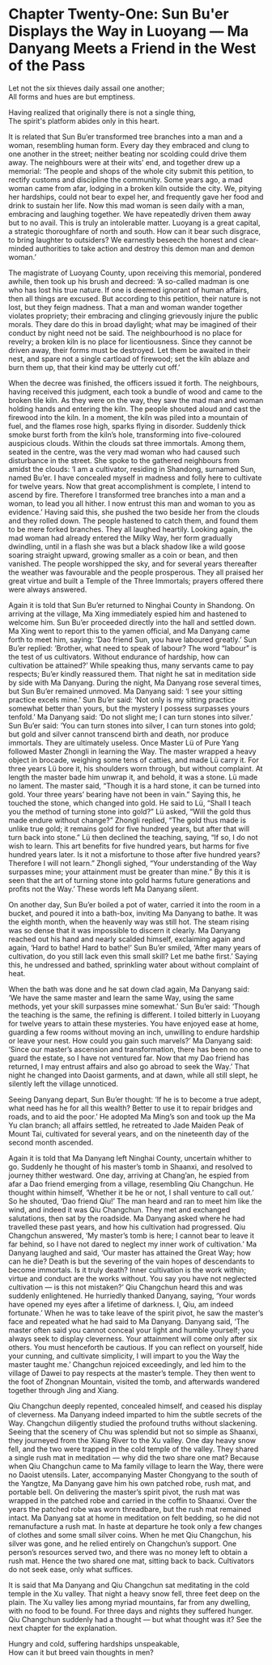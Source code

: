 # Chapter Twenty-One: Sun Bu'er Displays the Way in Luoyang — Ma Danyang Meets a Friend in the West of the Pass

Let not the six thieves daily assail one another;  
All forms and hues are but emptiness.  

Having realized that originally there is not a single thing,  
The spirit's platform abides only in this heart.  

It is related that Sun Bu’er transformed tree branches into a man and a woman, resembling human form. Every day they embraced and clung to one another in the street; neither beating nor scolding could drive them away. The neighbours were at their wits’ end, and together drew up a memorial: ‘The people and shops of the whole city submit this petition, to rectify customs and discipline the community. Some years ago, a mad woman came from afar, lodging in a broken kiln outside the city. We, pitying her hardships, could not bear to expel her, and frequently gave her food and drink to sustain her life. Now this mad woman is seen daily with a man, embracing and laughing together. We have repeatedly driven them away but to no avail. This is truly an intolerable matter. Luoyang is a great capital, a strategic thoroughfare of north and south. How can it bear such disgrace, to bring laughter to outsiders? We earnestly beseech the honest and clear-minded authorities to take action and destroy this demon man and demon woman.’  

The magistrate of Luoyang County, upon receiving this memorial, pondered awhile, then took up his brush and decreed: ‘A so-called madman is one who has lost his true nature. If one is deemed ignorant of human affairs, then all things are excused. But according to this petition, their nature is not lost, but they feign madness. That a man and woman wander together violates propriety; their embracing and clinging grievously injure the public morals. They dare do this in broad daylight; what may be imagined of their conduct by night need not be said. The neighbourhood is no place for revelry; a broken kiln is no place for licentiousness. Since they cannot be driven away, their forms must be destroyed. Let them be awaited in their nest, and spare not a single cartload of firewood; set the kiln ablaze and burn them up, that their kind may be utterly cut off.’  

When the decree was finished, the officers issued it forth. The neighbours, having received this judgment, each took a bundle of wood and came to the broken tile kiln. As they were on the way, they saw the mad man and woman holding hands and entering the kiln. The people shouted aloud and cast the firewood into the kiln. In a moment, the kiln was piled into a mountain of fuel, and the flames rose high, sparks flying in disorder. Suddenly thick smoke burst forth from the kiln’s hole, transforming into five-coloured auspicious clouds. Within the clouds sat three immortals. Among them, seated in the centre, was the very mad woman who had caused such disturbance in the street. She spoke to the gathered neighbours from amidst the clouds: ‘I am a cultivator, residing in Shandong, surnamed Sun, named Bu’er. I have concealed myself in madness and folly here to cultivate for twelve years. Now that great accomplishment is complete, I intend to ascend by fire. Therefore I transformed tree branches into a man and a woman, to lead you all hither. I now entrust this man and woman to you as evidence.’ Having said this, she pushed the two beside her from the clouds and they rolled down. The people hastened to catch them, and found them to be mere forked branches. They all laughed heartily. Looking again, the mad woman had already entered the Milky Way, her form gradually dwindling, until in a flash she was but a black shadow like a wild goose soaring straight upward, growing smaller as a coin or bean, and then vanished. The people worshipped the sky, and for several years thereafter the weather was favourable and the people prosperous. They all praised her great virtue and built a Temple of the Three Immortals; prayers offered there were always answered.  

Again it is told that Sun Bu’er returned to Ninghai County in Shandong. On arriving at the village, Ma Xing immediately espied him and hastened to welcome him. Sun Bu’er proceeded directly into the hall and settled down. Ma Xing went to report this to the yamen official, and Ma Danyang came forth to meet him, saying: ‘Dao friend Sun, you have laboured greatly.’ Sun Bu’er replied: ‘Brother, what need to speak of labour? The word “labour” is the test of us cultivators. Without endurance of hardship, how can cultivation be attained?’ While speaking thus, many servants came to pay respects; Bu’er kindly reassured them. That night he sat in meditation side by side with Ma Danyang. During the night, Ma Danyang rose several times, but Sun Bu’er remained unmoved. Ma Danyang said: ‘I see your sitting practice excels mine.’ Sun Bu’er said: ‘Not only is my sitting practice somewhat better than yours, but the mystery I possess surpasses yours tenfold.’ Ma Danyang said: ‘Do not slight me; I can turn stones into silver.’ Sun Bu’er said: ‘You can turn stones into silver, I can turn stones into gold; but gold and silver cannot transcend birth and death, nor produce immortals. They are ultimately useless. Once Master Lü of Pure Yang followed Master Zhongli in learning the Way. The master wrapped a heavy object in brocade, weighing some tens of catties, and made Lü carry it. For three years Lü bore it, his shoulders worn through, but without complaint. At length the master bade him unwrap it, and behold, it was a stone. Lü made no lament. The master said, “Though it is a hard stone, it can be turned into gold. Your three years’ bearing have not been in vain.” Saying this, he touched the stone, which changed into gold. He said to Lü, “Shall I teach you the method of turning stone into gold?” Lü asked, “Will the gold thus made endure without change?” Zhongli replied, “The gold thus made is unlike true gold; it remains gold for five hundred years, but after that will turn back into stone.” Lü then declined the teaching, saying, “If so, I do not wish to learn. This art benefits for five hundred years, but harms for five hundred years later. Is it not a misfortune to those after five hundred years? Therefore I will not learn.” Zhongli sighed, “Your understanding of the Way surpasses mine; your attainment must be greater than mine.” By this it is seen that the art of turning stone into gold harms future generations and profits not the Way.’ These words left Ma Danyang silent.  

On another day, Sun Bu’er boiled a pot of water, carried it into the room in a bucket, and poured it into a bath-box, inviting Ma Danyang to bathe. It was the eighth month, when the heavenly way was still hot. The steam rising was so dense that it was impossible to discern it clearly. Ma Danyang reached out his hand and nearly scalded himself, exclaiming again and again, ‘Hard to bathe! Hard to bathe!’ Sun Bu’er smiled, ‘After many years of cultivation, do you still lack even this small skill? Let me bathe first.’ Saying this, he undressed and bathed, sprinkling water about without complaint of heat.  

When the bath was done and he sat down clad again, Ma Danyang said: ‘We have the same master and learn the same Way, using the same methods, yet your skill surpasses mine somewhat.’ Sun Bu’er said: ‘Though the teaching is the same, the refining is different. I toiled bitterly in Luoyang for twelve years to attain these mysteries. You have enjoyed ease at home, guarding a few rooms without moving an inch, unwilling to endure hardship or leave your nest. How could you gain such marvels?’ Ma Danyang said: ‘Since our master’s ascension and transformation, there has been no one to guard the estate, so I have not ventured far. Now that my Dao friend has returned, I may entrust affairs and also go abroad to seek the Way.’ That night he changed into Daoist garments, and at dawn, while all still slept, he silently left the village unnoticed.  

Seeing Danyang depart, Sun Bu’er thought: ‘If he is to become a true adept, what need has he for all this wealth? Better to use it to repair bridges and roads, and to aid the poor.’ He adopted Ma Ming’s son and took up the Ma Yu clan branch; all affairs settled, he retreated to Jade Maiden Peak of Mount Tai, cultivated for several years, and on the nineteenth day of the second month ascended.  

Again it is told that Ma Danyang left Ninghai County, uncertain whither to go. Suddenly he thought of his master’s tomb in Shaanxi, and resolved to journey thither westward. One day, arriving at Chang’an, he espied from afar a Dao friend emerging from a village, resembling Qiu Changchun. He thought within himself, ‘Whether it be he or not, I shall venture to call out.’ So he shouted, ‘Dao friend Qiu!’ The man heard and ran to meet him like the wind, and indeed it was Qiu Changchun. They met and exchanged salutations, then sat by the roadside. Ma Danyang asked where he had travelled these past years, and how his cultivation had progressed. Qiu Changchun answered, ‘My master’s tomb is here; I cannot bear to leave it far behind, so I have not dared to neglect my inner work of cultivation.’ Ma Danyang laughed and said, ‘Our master has attained the Great Way; how can he die? Death is but the severing of the vain hopes of descendants to become immortals. Is it truly death? Inner cultivation is the work within; virtue and conduct are the works without. You say you have not neglected cultivation — is this not mistaken?’ Qiu Changchun heard this and was suddenly enlightened. He hurriedly thanked Danyang, saying, ‘Your words have opened my eyes after a lifetime of darkness. I, Qiu, am indeed fortunate.’ When he was to take leave of the spirit pivot, he saw the master’s face and repeated what he had said to Ma Danyang. Danyang said, ‘The master often said you cannot conceal your light and humble yourself; you always seek to display cleverness. Your attainment will come only after six others. You must henceforth be cautious. If you can reflect on yourself, hide your cunning, and cultivate simplicity, I will impart to you the Way the master taught me.’ Changchun rejoiced exceedingly, and led him to the village of Dawei to pay respects at the master’s temple. They then went to the foot of Zhongnan Mountain, visited the tomb, and afterwards wandered together through Jing and Xiang.  

Qiu Changchun deeply repented, concealed himself, and ceased his display of cleverness. Ma Danyang indeed imparted to him the subtle secrets of the Way. Changchun diligently studied the profound truths without slackening. Seeing that the scenery of Chu was splendid but not so simple as Shaanxi, they journeyed from the Xiang River to the Xu valley. One day heavy snow fell, and the two were trapped in the cold temple of the valley. They shared a single rush mat in meditation — why did the two share one mat? Because when Qiu Changchun came to Ma family village to learn the Way, there were no Daoist utensils. Later, accompanying Master Chongyang to the south of the Yangtze, Ma Danyang gave him his own patched robe, rush mat, and portable bell. On delivering the master’s spirit pivot, the rush mat was wrapped in the patched robe and carried in the coffin to Shaanxi. Over the years the patched robe was worn threadbare, but the rush mat remained intact. Ma Danyang sat at home in meditation on felt bedding, so he did not remanufacture a rush mat. In haste at departure he took only a few changes of clothes and some small silver coins. When he met Qiu Changchun, his silver was gone, and he relied entirely on Changchun’s support. One person’s resources served two, and there was no money left to obtain a rush mat. Hence the two shared one mat, sitting back to back. Cultivators do not seek ease, only what suffices.  

It is said that Ma Danyang and Qiu Changchun sat meditating in the cold temple in the Xu valley. That night a heavy snow fell, three feet deep on the plain. The Xu valley lies among myriad mountains, far from any dwelling, with no food to be found. For three days and nights they suffered hunger. Qiu Changchun suddenly had a thought — but what thought was it? See the next chapter for the explanation.  

Hungry and cold, suffering hardships unspeakable,  
How can it but breed vain thoughts in men?  
